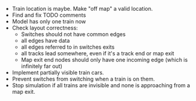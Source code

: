* Train location is maybe. Make "off map" a valid location.
* Find and fix TODO comments
* Model has only one train now
* Check layout correctness: 
    * Switches should not have common edges
    * all edges have data
    * all edges referred to in switches exits
    * all tracks lead somewhere, even if it's a track end or map exit
    * Map exit end nodes should only have one incoming edge (which is infinitely far out)
* Implement partially visible train cars.
* Prevent switches from switching when a train is on them.
* Stop simulation if all trains are invisible and none is approaching from a map exit.